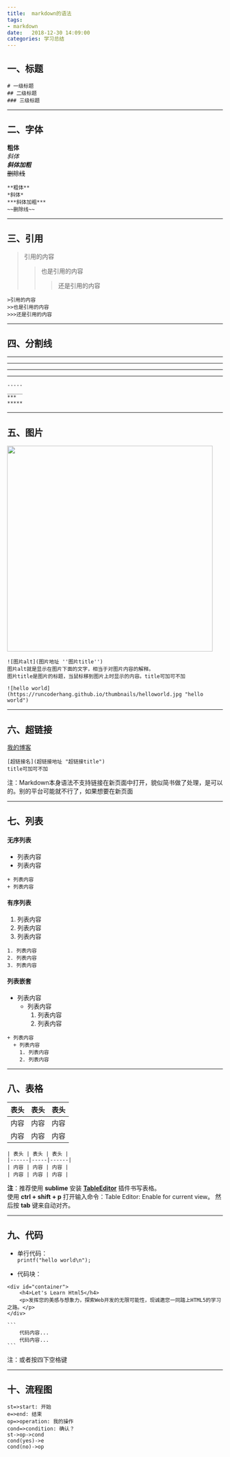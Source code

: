 ```yaml
---
title:  markdown的语法
tags:
- markdown
date:   2018-12-30 14:09:00
categories: 学习总结
---
```


## 一、标题
```
# 一级标题
## 二级标题
### 三级标题
```
----------------

## 二、字体
**粗体**  
*斜体*  
***斜体加粗***  
~~删除线~~  

    **粗体**
    *斜体*  
    ***斜体加粗***  
    ~~删除线~~  
---------------

## 三、引用
>引用的内容
>>也是引用的内容
>>>还是引用的内容

    >引用的内容
    >>也是引用的内容
    >>>还是引用的内容
----------------

## 四、分割线
-----  
_____  
***  
*****

    -----
    _____
    ***
    *****
-----------------

## 五、图片
<img src="https://runcoderhang.github.io/thumbnails/helloworld.jpg" alt="" width="480" height="480">

    ![图片alt](图片地址 ''图片title'')
    图片alt就是显示在图片下面的文字，相当于对图片内容的解释。
    图片title是图片的标题，当鼠标移到图片上时显示的内容。title可加可不加

    ![hello world](https://runcoderhang.github.io/thumbnails/helloworld.jpg "hello world")
-----------------

## 六、超链接
[我的博客](https://runcoderhang.github.io)

    [超链接名](超链接地址 "超链接title")
    title可加可不加

注：Markdown本身语法不支持链接在新页面中打开，貌似简书做了处理，是可以的。别的平台可能就不行了，如果想要在新页面  

------------------

## 七、列表

#### 无序列表

+ 列表内容
+ 列表内容

```
+ 列表内容
+ 列表内容
```

#### 有序列表

1. 列表内容
2. 列表内容
3. 列表内容

```
1. 列表内容
2. 列表内容
3. 列表内容
```

#### 列表嵌套

+ 列表内容
  + 列表内容
    1. 列表内容
    2. 列表内容

```
+ 列表内容
  + 列表内容
    1. 列表内容
    2. 列表内容
```
-------------------

## 八、表格

| 表头 | 表头 | 表头 |
|------|------|------|
| 内容 | 内容 | 内容 |
| 内容 | 内容 | 内容 |

```
| 表头 | 表头 | 表头 |
|------|-----|------|
| 内容 | 内容 | 内容 |
| 内容 | 内容 | 内容 |
```

**注**：推荐使用 **sublime** 安装 **[TableEditor](https://github.com/vkocubinsky/SublimeTableEditor)** 插件书写表格。  
使用 **ctrl + shift + p** 打开输入命令：Table Editor: Enable for current view。 然后按 **tab** 键来自动对齐。  

----------------------

## 九、代码

+ 单行代码：  
`printf("hello world\n");`

+ 代码块：  
  
```
<div id="container">    
    <h4>Let's Learn Html5</h4>
    <p>发挥您的美感与想象力，探索Web开发的无限可能性，现诚邀您一同踏上HTML5的学习之路。</p>
</div>
```
  
  
````
```
    代码内容...
    代码内容...
```
````

注：或者按四下空格键  

-------------------------  


## 十、流程图

```flow
st=>start: 开始
e=>end: 结束
op=>operation: 我的操作
cond=>condition: 确认？
st->op->cond
cond(yes)->e
cond(no)->op
```




